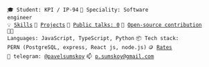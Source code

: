 <code>🎓 Student: KPI / IP-94</code>
<code>👷 Speciality: Software engineer</code><br>
<code>💡 [Skills](SKILLS.md)</code>
<code>🧻 [Projects](PROJECTS.md)</code>
<code>📢 [Public talks: 0](TALKS.md)</code>
<code>👀 [Open-source contribution](CONTRIBUTION.md)</code><br>
<code>🧑‍💻 Languages: JavaScript, TypeScript, Python</code>
<code>📦 Tech stack: PERN (PostgreSQL, express, React js, node.js)</code>
<code>🪙 [Rates](RATES.md)</code><br>
<code>💬 telegram: [@pavelsumskoy](https://telegram.me/pavelsumskoy)</code>
<code>📫 [p.sumskoy@gmail.com](mailto:p.sumskoy@gmail.com)</code>
